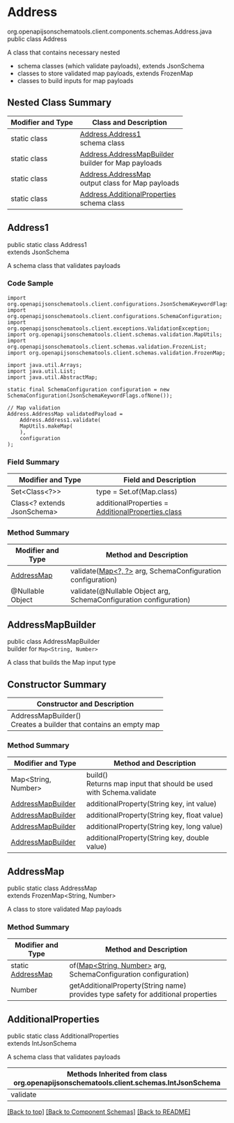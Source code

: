 # Address
org.openapijsonschematools.client.components.schemas.Address.java
public class Address

A class that contains necessary nested
- schema classes (which validate payloads), extends JsonSchema
- classes to store validated map payloads, extends FrozenMap
- classes to build inputs for map payloads

## Nested Class Summary
| Modifier and Type | Class and Description |
| ----------------- | ---------------------- |
| static class | [Address.Address1](#address1)<br> schema class |
| static class | [Address.AddressMapBuilder](#addressmapbuilder)<br> builder for Map payloads |
| static class | [Address.AddressMap](#addressmap)<br> output class for Map payloads |
| static class | [Address.AdditionalProperties](#additionalproperties)<br> schema class |

## Address1
public static class Address1<br>
extends JsonSchema

A schema class that validates payloads

### Code Sample
```
import org.openapijsonschematools.client.configurations.JsonSchemaKeywordFlags;
import org.openapijsonschematools.client.configurations.SchemaConfiguration;
import org.openapijsonschematools.client.exceptions.ValidationException;
import org.openapijsonschematools.client.schemas.validation.MapUtils;
import org.openapijsonschematools.client.schemas.validation.FrozenList;
import org.openapijsonschematools.client.schemas.validation.FrozenMap;

import java.util.Arrays;
import java.util.List;
import java.util.AbstractMap;

static final SchemaConfiguration configuration = new SchemaConfiguration(JsonSchemaKeywordFlags.ofNone());

// Map validation
Address.AddressMap validatedPayload =
    Address.Address1.validate(
    MapUtils.makeMap(
    ),
    configuration
);
```

### Field Summary
| Modifier and Type | Field and Description |
| ----------------- | ---------------------- |
| Set<Class<?>> | type = Set.of(Map.class) |
| Class<? extends JsonSchema> | additionalProperties = [AdditionalProperties.class](#additionalproperties) |

### Method Summary
| Modifier and Type | Method and Description |
| ----------------- | ---------------------- |
| [AddressMap](#addressmap) | validate([Map&lt;?, ?&gt;](#addressmapbuilder) arg, SchemaConfiguration configuration) |
| @Nullable Object | validate(@Nullable Object arg, SchemaConfiguration configuration) |
## AddressMapBuilder
public class AddressMapBuilder<br>
builder for `Map<String, Number>`

A class that builds the Map input type

## Constructor Summary
| Constructor and Description |
| --------------------------- |
| AddressMapBuilder()<br>Creates a builder that contains an empty map |

### Method Summary
| Modifier and Type | Method and Description |
| ----------------- | ---------------------- |
| Map<String, Number> | build()<br>Returns map input that should be used with Schema.validate |
| [AddressMapBuilder](#addressmapbuilder) | additionalProperty(String key, int value) |
| [AddressMapBuilder](#addressmapbuilder) | additionalProperty(String key, float value) |
| [AddressMapBuilder](#addressmapbuilder) | additionalProperty(String key, long value) |
| [AddressMapBuilder](#addressmapbuilder) | additionalProperty(String key, double value) |

## AddressMap
public static class AddressMap<br>
extends FrozenMap<String, Number>

A class to store validated Map payloads

### Method Summary
| Modifier and Type | Method and Description |
| ----------------- | ---------------------- |
| static [AddressMap](#addressmap) | of([Map<String, Number>](#addressmapbuilder) arg, SchemaConfiguration configuration) |
| Number | getAdditionalProperty(String name)<br>provides type safety for additional properties |

## AdditionalProperties
public static class AdditionalProperties<br>
extends IntJsonSchema

A schema class that validates payloads

| Methods Inherited from class org.openapijsonschematools.client.schemas.IntJsonSchema |
| ------------------------------------------------------------------ |
| validate                                                           |

[[Back to top]](#top) [[Back to Component Schemas]](../../../README.md#Component-Schemas) [[Back to README]](../../../README.md)
